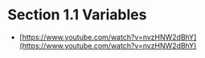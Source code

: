 # Section 1.1 Variables

- [https://www.youtube.com/watch?v=nvzHNW2dBhY](https://www.youtube.com/watch?v=nvzHNW2dBhY)
